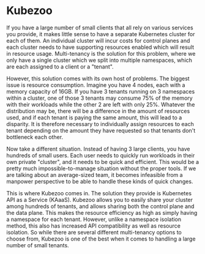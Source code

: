 # Kubezoo

If you have a large number of small clients that all rely on various services you provide, it makes little sense to have a separate Kubernetes cluster for each of them. An individual cluster will incur costs for control planes and each cluster needs to have supporting resources enabled which will result in resource usage. Multi-tenancy is the solution for this problem, where we only have a single cluster which we split into multiple namespaces, which are each assigned to a client or a "tenant".

However, this solution comes with its own host of problems. The biggest issue is resource consumption. Imagine you have 4 nodes, each with a memory capacity of 16GB. If you have 3 tenants running on 3 namespaces within a cluster, one of those 3 tenants may consume 75% of the memory with their workloads while the other 2 are left with only 25%. Whatever the distribution may be, there will be a difference in the amount of resources used, and if each tenant is paying the same amount, this will lead to a disparity. It is therefore necessary to individually assign resources to each tenant depending on the amount they have requested so that tenants don't bottleneck each other.

Now take a different situation. Instead of having 3 large clients, you have hundreds of small users. Each user needs to quickly run workloads in their own private "cluster", and it needs to be quick and efficient. This would be a pretty much impossible-to-manage situation without the proper tools. If we are talking about an average-sized team, it becomes infeasible from a manpower perspective to be able to handle these kinds of quick changes.

This is where Kubezoo comes in. The solution they provide is Kubernetes API as a Service (KAaaS). Kubezoo allows you to easily share your cluster among hundreds of tenants, and allows sharing both the control plane and the data plane. This makes the resource efficiency as high as simply having a namespace for each tenant. However, unlike a namespace isolation method, this also has increased API compatibility as well as resource isolation. So while there are several different multi-tenancy options to choose from, Kubezoo is one of the best when it comes to handling a large number of small tenants.